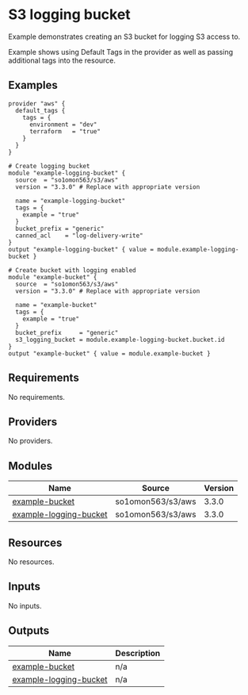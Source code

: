 # S3 logging bucket

Example demonstrates creating an S3 bucket for logging S3 access to.

Example shows using Default Tags in the provider as well as passing additional tags into the resource.
<!-- BEGINNING OF PRE-COMMIT-TERRAFORM DOCS HOOK -->


## Examples

```hcl
provider "aws" {
  default_tags {
    tags = {
      environment = "dev"
      terraform   = "true"
    }
  }
}

# Create logging bucket
module "example-logging-bucket" {
  source  = "so1omon563/s3/aws"
  version = "3.3.0" # Replace with appropriate version

  name = "example-logging-bucket"
  tags = {
    example = "true"
  }
  bucket_prefix = "generic"
  canned_acl    = "log-delivery-write"
}
output "example-logging-bucket" { value = module.example-logging-bucket }

# Create bucket with logging enabled
module "example-bucket" {
  source  = "so1omon563/s3/aws"
  version = "3.3.0" # Replace with appropriate version

  name = "example-bucket"
  tags = {
    example = "true"
  }
  bucket_prefix     = "generic"
  s3_logging_bucket = module.example-logging-bucket.bucket.id
}
output "example-bucket" { value = module.example-bucket }
```

## Requirements

No requirements.

## Providers

No providers.

## Modules

| Name | Source | Version |
|------|--------|---------|
| <a name="module_example-bucket"></a> [example-bucket](#module\_example-bucket) | so1omon563/s3/aws | 3.3.0 |
| <a name="module_example-logging-bucket"></a> [example-logging-bucket](#module\_example-logging-bucket) | so1omon563/s3/aws | 3.3.0 |

## Resources

No resources.

## Inputs

No inputs.

## Outputs

| Name | Description |
|------|-------------|
| <a name="output_example-bucket"></a> [example-bucket](#output\_example-bucket) | n/a |
| <a name="output_example-logging-bucket"></a> [example-logging-bucket](#output\_example-logging-bucket) | n/a |


<!-- END OF PRE-COMMIT-TERRAFORM DOCS HOOK -->
